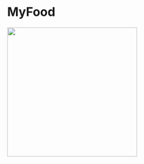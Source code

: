 # MyFood
<img src="https://user-images.githubusercontent.com/69374541/175785947-2a7338e9-04c5-4a91-9829-42b12cdf116c.png" width="300" />

